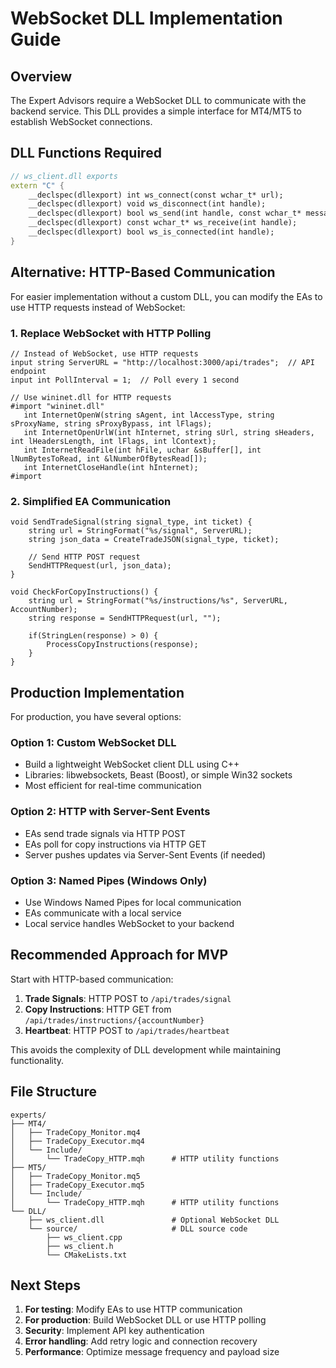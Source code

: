 # WebSocket DLL Implementation Guide

## Overview

The Expert Advisors require a WebSocket DLL to communicate with the backend service. This DLL provides a simple interface for MT4/MT5 to establish WebSocket connections.

## DLL Functions Required

```cpp
// ws_client.dll exports
extern "C" {
    __declspec(dllexport) int ws_connect(const wchar_t* url);
    __declspec(dllexport) void ws_disconnect(int handle);
    __declspec(dllexport) bool ws_send(int handle, const wchar_t* message);
    __declspec(dllexport) const wchar_t* ws_receive(int handle);
    __declspec(dllexport) bool ws_is_connected(int handle);
}
```

## Alternative: HTTP-Based Communication

For easier implementation without a custom DLL, you can modify the EAs to use HTTP requests instead of WebSocket:

### 1. Replace WebSocket with HTTP Polling

```mql4
// Instead of WebSocket, use HTTP requests
input string ServerURL = "http://localhost:3000/api/trades";  // API endpoint
input int PollInterval = 1;  // Poll every 1 second

// Use wininet.dll for HTTP requests
#import "wininet.dll"
   int InternetOpenW(string sAgent, int lAccessType, string sProxyName, string sProxyBypass, int lFlags);
   int InternetOpenUrlW(int hInternet, string sUrl, string sHeaders, int lHeadersLength, int lFlags, int lContext);
   int InternetReadFile(int hFile, uchar &sBuffer[], int lNumBytesToRead, int &lNumberOfBytesRead[]);
   int InternetCloseHandle(int hInternet);
#import
```

### 2. Simplified EA Communication

```mql4
void SendTradeSignal(string signal_type, int ticket) {
    string url = StringFormat("%s/signal", ServerURL);
    string json_data = CreateTradeJSON(signal_type, ticket);
    
    // Send HTTP POST request
    SendHTTPRequest(url, json_data);
}

void CheckForCopyInstructions() {
    string url = StringFormat("%s/instructions/%s", ServerURL, AccountNumber);
    string response = SendHTTPRequest(url, "");
    
    if(StringLen(response) > 0) {
        ProcessCopyInstructions(response);
    }
}
```

## Production Implementation

For production, you have several options:

### Option 1: Custom WebSocket DLL
- Build a lightweight WebSocket client DLL using C++
- Libraries: libwebsockets, Beast (Boost), or simple Win32 sockets
- Most efficient for real-time communication

### Option 2: HTTP with Server-Sent Events
- EAs send trade signals via HTTP POST
- EAs poll for copy instructions via HTTP GET
- Server pushes updates via Server-Sent Events (if needed)

### Option 3: Named Pipes (Windows Only)
- Use Windows Named Pipes for local communication
- EAs communicate with a local service
- Local service handles WebSocket to your backend

## Recommended Approach for MVP

Start with HTTP-based communication:

1. **Trade Signals**: HTTP POST to `/api/trades/signal`
2. **Copy Instructions**: HTTP GET from `/api/trades/instructions/{accountNumber}`
3. **Heartbeat**: HTTP POST to `/api/trades/heartbeat`

This avoids the complexity of DLL development while maintaining functionality.

## File Structure

```
experts/
├── MT4/
│   ├── TradeCopy_Monitor.mq4
│   ├── TradeCopy_Executor.mq4
│   └── Include/
│       └── TradeCopy_HTTP.mqh      # HTTP utility functions
├── MT5/
│   ├── TradeCopy_Monitor.mq5
│   ├── TradeCopy_Executor.mq5
│   └── Include/
│       └── TradeCopy_HTTP.mqh      # HTTP utility functions
└── DLL/
    ├── ws_client.dll               # Optional WebSocket DLL
    └── source/                     # DLL source code
        ├── ws_client.cpp
        ├── ws_client.h
        └── CMakeLists.txt
```

## Next Steps

1. **For testing**: Modify EAs to use HTTP communication
2. **For production**: Build WebSocket DLL or use HTTP polling
3. **Security**: Implement API key authentication
4. **Error handling**: Add retry logic and connection recovery
5. **Performance**: Optimize message frequency and payload size